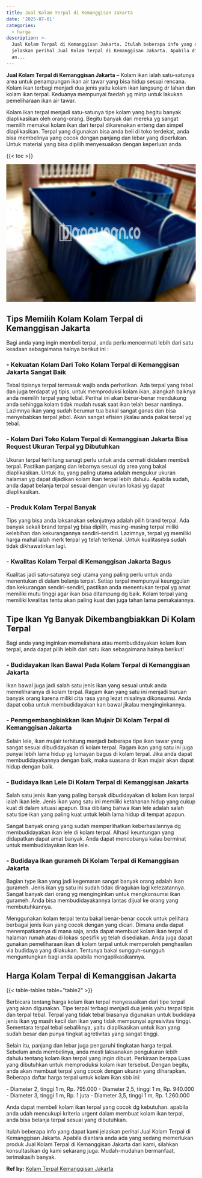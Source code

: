 ```yaml
---
title: Jual Kolam Terpal di Kemanggisan Jakarta
date: '2025-07-01'
categories:
  - harga
description: >-
  Jual Kolam Terpal di Kemanggisan Jakarta. Itulah beberapa info yang dapat kami
  jelaskan perihal Jual Kolam Terpal di Kemanggisan Jakarta. Apabila diantara
  an...
---
```


**Jual Kolam Terpal di Kemanggisan Jakarta** – Kolam ikan ialah satu-satunya area untuk penampungan ikan air tawar yang bisa hidup sesuai rencana. Kolam ikan terbagi menjadi dua jenis yaitu kolam ikan langsung dr lahan dan kolam ikan terpal. Keduanya mempunyai faedah yg mirip untuk lakukan pemeliharaan ikan air tawar.

Kolam ikan terpal menjadi satu-satunya tipe kolam yang begitu banyak diaplikasikan oleh orang-orang. Begitu banyak dari mereka yg sangat memilih memakai kolam ikan dari terpal dikarenakan enteng dan simpel diaplikasikan. Terpal yang digunakan bisa anda beli di toko terdekat, anda bisa membelinya yang cocok dengan panjang dan lebar yang diperlukan. Untuk material yang bisa dipilih menyesuaikan dengan keperluan anda.

{{< toc >}}

![Jual Kolam Terpal di Kemanggisan Jakarta](/images/jual-kolam-terpal-22.png)

## Tips Memilih Kolam Kolam Terpal di Kemanggisan Jakarta

Bagi anda yang ingin membeli terpal, anda perlu mencermati lebih dari satu keadaan sebagaimana halnya berikut ini :

### \- Kekuatan Kolam Dari Toko Kolam Terpal di Kemanggisan Jakarta Sangat Baik

Tebal tipisnya terpal termasuk wajib anda perhatikan. Ada terpal yang tebal dan juga terdapat yg tipis. untuk memproduksi kolam ikan, alangkah baiknya anda memilih terpal yang tebal. Perihal ini akan benar-benar mendukung anda sehingga kolam tidak mudah rusak saat ikan telah besar nantinya. Lazimnya ikan yang sudah berumur tua bakal sangat ganas dan bisa menyebabkan terpal jebol. Akan sangat efisien jikalau anda pakai terpal yg tebal.

### \- Kolam Dari Toko Kolam Terpal di Kemanggisan Jakarta Bisa Request Ukuran Terpal yg Dibutuhkan

Ukuran terpal terhitung sanagt perlu untuk anda cermati didalam membeli terpal. Pastikan panjang dan lebarnya sesuai dg area yang bakal diaplikasikan. Untuk itu, yang paling utama adalah mengukur ukuran halaman yg dapat dijadikan kolam ikan terpal lebih dahulu. Apabila sudah, anda dapat belanja terpal sesuai dengan ukuran lokasi yg dapat diaplikasikan.

### \- Produk Kolam Terpal Banyak

Tips yang bisa anda laksanakan selanjutnya adalah pilih brand terpal. Ada banyak sekali brand terpal yg bisa dipilih, masing-masing terpal miliki kelebihan dan kekurangannya sendiri-sendiri. Lazimnya, terpal yg memiliki harga mahal ialah merk terpal yg telah terkenal. Untuk kualitasnya sudah tidak dikhawatirkan lagi.

### \- Kwalitas Kolam Terpal di Kemanggisan Jakarta Bagus

Kualitas jadi satu-satunya segi utama yang paling perlu untuk anda menentukan di dalam belanja terpal. Setiap terpal mempunyai keunggulan dan kekurangan sendiri-sendiri, pastikan anda menentukan terpal yg amat memiliki mutu tinggi agar ikan bisa ditampung dg baik. Kolam terpal yang memiliki kwalitas tentu akan paling kuat dan juga tahan lama pemakaiannya.

## Tipe Ikan Yg Banyak Dikembangbiakkan Di Kolam Terpal

Bagi anda yang inginkan memeliahara atau membudidayakan kolam ikan terpal, anda dapat pilih lebih dari satu ikan sebagaimana halnya berikut!

### \- Budidayakan Ikan Bawal Pada Kolam Terpal di Kemanggisan Jakarta

Ikan bawal juga jadi salah satu jenis ikan yang sesuai untuk anda memeliharanya di kolam terpal. Ragam ikan yang satu ini menjadi buruan banyak orang karena miliki cita rasa yang lezat misalnya dikonsumsi. Anda dapat coba untuk membudidayakan kan bawal jikalau menginginkannya.

### \- Penmgembangbiakkan Ikan Mujair Di Kolam Terpal di Kemanggisan Jakarta

Selain lele, ikan mujair terhitung menjadi beberapa tipe ikan tawar yang sangat sesuai dibudidayakan di kolam terpal. Ragam ikan yang satu ini juga punyai lebih lama hidup yg lumayan bagus di kolam terpal. Jika anda dapat membudidayakannya dengan baik, maka suasana dr ikan mujair akan dapat hidup dengan baik.

### \- Budidaya Ikan Lele Di Kolam Terpal di Kemanggisan Jakarta

Salah satu jenis ikan yang paling banyak dibudidayakan di kolam ikan terpal ialah ikan lele. Jenis ikan yang satu ini memiliki ketahanan hidup yang cukup kuat di dalam situasi apapun. Bisa dibilang bahwa ikan lele adalah salah satu tipe ikan yang paling kuat untuk lebih lama hidup di tempat apapun.

Sangat banyak orang yang sudah memperlihatkan keberhasilannya dg membudidayakan ikan lele di kolam terpal. Alhasil keuntungan yang didapatkan dapat amat banyak. Anda dapat mencobanya kalau berminat untuk membudidayakan ikan lele.

### \- Budidaya Ikan gurameh Di Kolam Terpal di Kemanggisan Jakarta

Bagian type ikan yang jadi kegemaran sangat banyak orang adalah ikan gurameh. Jenis ikan yg satu ini sudah tidak diragukan lagi kelezatannya. Sangat banyak dari orang yg menginginkan untuk mengkonsumsi ikan gurameh. Anda bisa membudidayakannya lantas dijual ke orang yang membutuhkannya.

Menggunakan kolam terpal tentu bakal benar-benar cocok untuk pelihara berbagai jenis ikan yang cocok dengan yang dicari. Dimana anda dapat menempatkannya di mana saja, anda dapat membuat kolam ikan terpal di halaman rumah atau di lokasi spesifik yg telah disediakan. Anda juga dapat gunakan pemeliharaan ikan di kolam terpal untuk memperoleh penghasilan via budidaya yang dilakukan. Tentunya bakal sungguh-sungguh menguntungkan bagi anda apabila mengaplikasikannya.

## Harga Kolam Terpal di Kemanggisan Jakarta

{{< table-tables table="table2" >}}

Berbicara tentang harga kolam ikan terpal menyesuaikan dari tipe terpal yang akan digunakan. Tipe terpal terbagi menjadi dua jenis yaitu terpal tipis dan terpal tebal. Terpal yang tidak tebal biasanya digunakan untuk budidaya jenis ikan yg masih kecil dan ikan yang tidak mempunyai agresivitas tinggi. Sementara terpal tebal sebaliknya, yaitu diaplikasikan untuk ikan yang sudah besar dan punya tingkat agretivitas yang sangat tinggi.

Selain itu, panjang dan lebar juga pengaruhi tingkatan harga terpal. Sebelum anda membelinya, anda mesti laksanakan pengukuran lebih dahulu tentang kolam ikan terpal yang ingin dibuat. Perkiraan berapa Luas yang dibutuhkan untuk memproduksi kolam ikan tersebut. Dengan begitu, anda akan membuat terpal yang cocok dengan ukuran yang diharapkan. Beberapa daftar harga terpal untuk kolam ikan sbb ini:

\- Diameter 2, tinggi 1 m, Rp. 795.000 - Diameter 2,5, tinggi 1 m, Rp. 940.000 - Diameter 3, tinggi 1 m, Rp. 1 juta - Diameter 3,5, tinggi 1 m, Rp. 1.260.000

Anda dapat membeli kolam ikan terpal yang cocok dg kebutuhan. apabila anda udah mencukupi kriteria urgent dalam membuat kolam ikan terpal, anda bisa belanja terpal sesuai yang dibutuhkan.

Itulah beberapa info yang dapat kami jelaskan perihal Jual Kolam Terpal di Kemanggisan Jakarta. Apabila diantara anda ada yang sedang memerlukan produk Jual Kolam Terpal di Kemanggisan Jakarta dari kami, silahkan konsultasikan dg kami sekarang juga. Mudah-mudahan bermanfaat, terimakasih banyak.

**Ref by:** [Kolam Terpal Kemanggisan Jakarta](https://id.wikipedia.org/wiki/Kolam)
